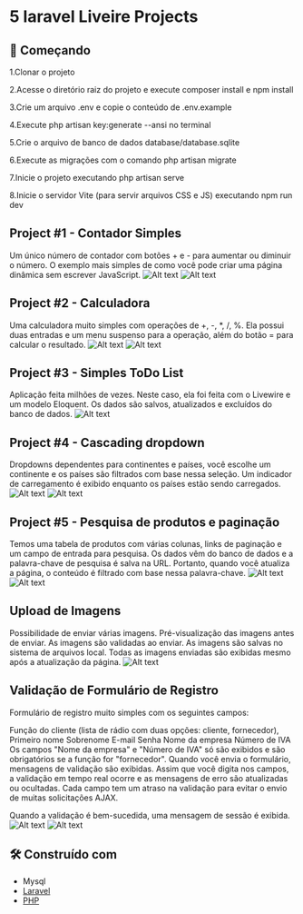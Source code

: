# 5 laravel Liveire Projects

## 🚀 Começando

1.Clonar o projeto

2.Acesse o diretório raiz do projeto e execute composer install e npm install

3.Crie um arquivo .env e copie o conteúdo de .env.example

4.Execute php artisan key:generate --ansi no terminal

5.Crie o arquivo de banco de dados database/database.sqlite

6.Execute as migrações com o comando php artisan migrate

7.Inicie o projeto executando php artisan serve

8.Inicie o servidor Vite (para servir arquivos CSS e JS) executando npm run dev
##
## Project #1 - Contador Simples


Um único número de contador com botões + e - para aumentar ou diminuir o número. O exemplo mais simples de como você pode criar uma página dinâmica sem escrever JavaScript.
![Alt text](public/media/img/menos.PNG)
![Alt text](public/media/img/plus.PNG)
## Project #2 - Calculadora

Uma calculadora muito simples com operações de +, -, *, /, %. Ela possui duas entradas e um menu suspenso para a operação, além do botão = para calcular o resultado.
![Alt text](public/media/img//mult.PNG)
![Alt text](public/media/img/menucal.PNG)
## Project #3 - Simples ToDo List

Aplicação feita milhões de vezes. Neste caso, ela foi feita com o Livewire e um modelo Eloquent. Os dados são salvos, atualizados e excluídos do banco de dados.
![Alt text](public/media/img/todo.PNG)
## Project #4 - Cascading dropdown
Dropdowns dependentes para continentes e países, você escolhe um continente e os países são filtrados com base nessa seleção. Um indicador de carregamento é exibido enquanto os países estão sendo carregados.
![Alt text](public/media/img/cas.PNG)
![Alt text](public/media/img/cdown.PNG)
## Project #5 - Pesquisa de produtos e paginação
Temos uma tabela de produtos com várias colunas, links de paginação e um campo de entrada para pesquisa. Os dados vêm do banco de dados e a palavra-chave de pesquisa é salva na URL. Portanto, quando você atualiza a página, o conteúdo é filtrado com base nessa palavra-chave.
![Alt text](public/media/img/product.PNG)
![Alt text](public/media/img/find.PNG)
## Upload de Imagens
Possibilidade de enviar várias imagens.
Pré-visualização das imagens antes de enviar.
As imagens são validadas ao enviar.
As imagens são salvas no sistema de arquivos local.
Todas as imagens enviadas são exibidas mesmo após a atualização da página.
![Alt text](public/media/img/img.PNG)
## Validação de Formulário de Registro
Formulário de registro muito simples com os seguintes campos:

Função do cliente (lista de rádio com duas opções: cliente, fornecedor),
Primeiro nome
Sobrenome
E-mail
Senha
Nome da empresa
Número de IVA
Os campos "Nome da empresa" e "Número de IVA" só são exibidos e são obrigatórios se a função for "fornecedor". Quando você envia o formulário, mensagens de validação são exibidas. Assim que você digita nos campos, a validação em tempo real ocorre e as mensagens de erro são atualizadas ou ocultadas. Cada campo tem um atraso na validação para evitar o envio de muitas solicitações AJAX.

Quando a validação é bem-sucedida, uma mensagem de sessão é exibida.
![Alt text](<public/media/img/register error.PNG>)
![Alt text](public/media/img/success.PNG)
## 🛠️ Construído com
* Mysql
* [Laravel](https://laravel.com/)
* [PHP](https://www.php.net/)
